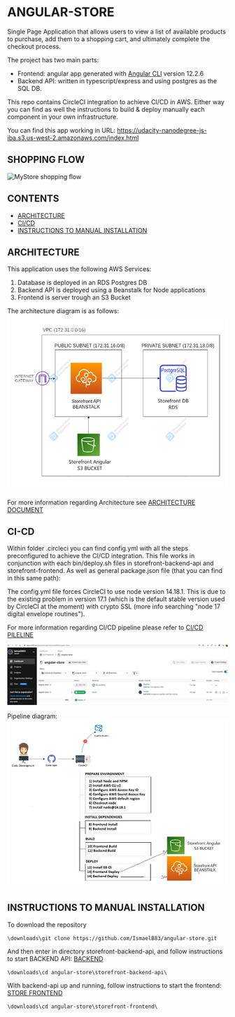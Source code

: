 # ANGULAR-STORE

Single Page Application that allows users to view a list of available products to purchase, add them to a shopping cart, and ultimately complete the checkout process. 

The project  has two main parts:
* Frontend: angular app generated with [Angular CLI](https://github.com/angular/angular-cli) version 12.2.6
* Backend API: written in typescript/express and using postgres as the SQL DB.

This repo contains CircleCI integration to achieve CI/CD in AWS. Either way you can find as well the instructions to build & deploy manually each component in your own infrastructure.

You can find this app working in URL: https://udacity-nanodegree-js-iba.s3.us-west-2.amazonaws.com/index.html

## SHOPPING FLOW

![MyStore shopping flow](example_flow2.gif)

## CONTENTS

- [ARCHITECTURE](#ARCHITECTURE)
- [CI/CD](#CI-CD)
- [INSTRUCTIONS TO MANUAL INSTALLATION](#INSTRUCTIONS-TO-MANUAL-INSTALLATION)

## ARCHITECTURE

This application uses the following AWS Services:
1) Database is deployed in an RDS Postgres DB
2) Backend API is deployed using a Beanstalk for Node applications
3) Frontend is server trough an S3 Bucket

The architecture diagram is as follows:
![AWS_Architecture](docs/diagram.png)

For more information regarding Architecture see [ARCHITECTURE DOCUMENT](docs/ARCHITECTURE.md)

## CI-CD

Within folder .circleci you can find config.yml with all the steps preconfigured to achieve the CI/CD integration. This file works in conjunction with each bin/deploy.sh files in storefront-backend-api and storefront-frontend. As well as general package.json file (that you can find in this same path):

The config.yml file forces CircleCI to use node version 14.18.1. This is due to the existing problem in version 17.1 (which is the default stable version used by CircleCI at the moment) with crypto SSL (more info searching "node 17 digital envelope routines"). 

For more information regarding CI/CD pipeline please refer to [CI/CD PILELINE](docs/CIRCLECI.md)

![circleci_1](screenshots/circleci_build_01_overview.png)

Pipeline diagram:
![circleci_2](screenshots/circleci_build_04_diagram.png)

## INSTRUCTIONS TO MANUAL INSTALLATION

To download the repository

```
\downloads\git clone https://github.com/IsmaelB83/angular-store.git
```

And then enter in directory storefront-backend-api, and follow instructions to start BACKEND API: [BACKEND](storefront-backend-api/README.md)
```
\downloads\cd angular-store\storefront-backend-api\
```

With backend-api up and running, follow instructions to start the frontend: [STORE FRONTEND](storefront-frontend/README.md)
```
\downloads\cd angular-store\storefront-frontend\
```